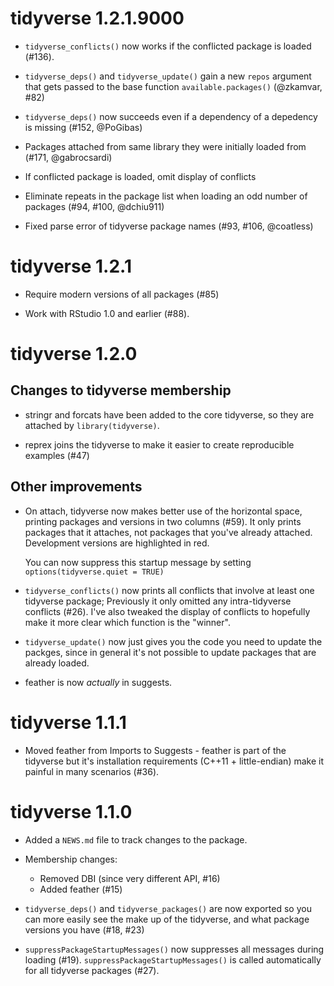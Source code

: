 # tidyverse 1.2.1.9000

* `tidyverse_conflicts()` now works if the conflicted package is loaded (#136).

* `tidyverse_deps()` and `tidyverse_update()` gain a new `repos` argument
  that gets passed to the base function `available.packages()` (@zkamvar, #82)

* `tidyverse_deps()` now succeeds even if a dependency of a depedency 
  is missing (#152, @PoGibas)

* Packages attached from same library they were initially loaded from 
  (#171, @gabrocsardi)

* If conflicted package is loaded, omit display of conflicts

* Eliminate repeats in the package list when loading an odd number of packages (#94, #100, @dchiu911)

* Fixed parse error of tidyverse package names (#93, #106, @coatless)

# tidyverse 1.2.1

* Require modern versions of all packages (#85)

* Work with RStudio 1.0 and earlier (#88).

# tidyverse 1.2.0

## Changes to tidyverse membership

* stringr and forcats have been added to the core tidyverse, so they are
  attached by `library(tidyverse)`.

* reprex joins the tidyverse to make it easier to create reproducible
  examples (#47)

## Other improvements

* On attach, tidyverse now makes better use of the horizontal space, 
  printing packages and versions in two columns (#59). It only prints
  packages that it attaches, not packages that you've already attached.
  Development versions are highlighted in red.
  
    You can now suppress this startup message by setting 
    `options(tidyverse.quiet = TRUE)`

* `tidyverse_conflicts()` now prints all conflicts that involve at least
  one tidyverse package; Previously it only omitted any intra-tidyverse
  conflicts (#26). I've also tweaked the display of conflicts to hopefully 
  make it more clear which function is the "winner".

* `tidyverse_update()` now just gives you the code you need to update the 
  packges, since in general it's not possible to update packages that are
  already loaded.

* feather is now _actually_ in suggests.

# tidyverse 1.1.1

* Moved feather from Imports to Suggests - feather is part of the tidyverse
  but it's installation requirements (C++11 + little-endian) make it painful
  in many scenarios (#36).

# tidyverse 1.1.0

* Added a `NEWS.md` file to track changes to the package.

* Membership changes:
  
  * Removed DBI (since very different API, #16)
  * Added feather (#15)

* `tidyverse_deps()` and `tidyverse_packages()` are now exported so you can
  more easily see the make up of the tidyverse, and what package versions
  you have (#18, #23)

* `suppressPackageStartupMessages()` now suppresses all messages during
   loading (#19). `suppressPackageStartupMessages()` is called automatically
   for all tidyverse packages (#27).
